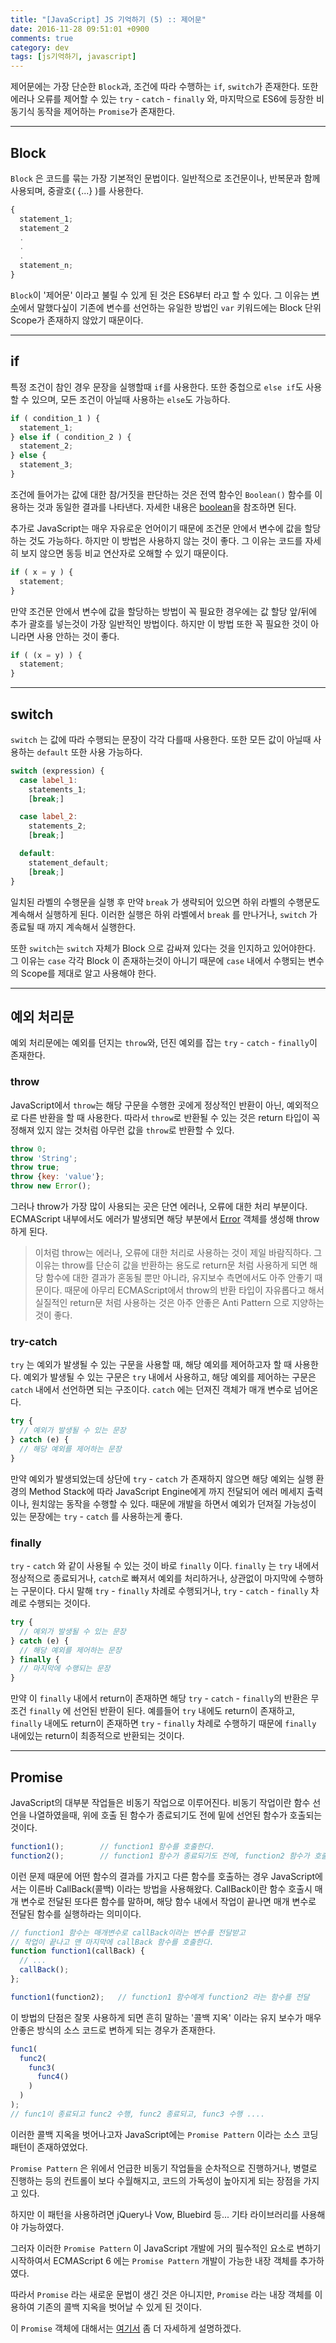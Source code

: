 ```yaml
---
title: "[JavaScript] JS 기억하기 (5) :: 제어문"
date: 2016-11-28 09:51:01 +0900
comments: true
category: dev
tags: [js기억하기, javascript]
---
```


제어문에는 가장 단순한 `Block`과,
조건에 따라 수행하는 `if`, `switch`가 존재한다.
또한 에러나 오류를 제어할 수 있는 `try` - `catch` - `finally` 와,
마지막으로 ES6에 등장한 비동기식 동작을 제어하는 `Promise`가 존재한다.

---

## Block
`Block` 은 코드를 묶는 가장 기본적인 문법이다.
일반적으로 조건문이나, 반복문과 함께 사용되며, 중괄호( {...} )를 사용한다.

```js
{
  statement_1;
  statement_2
  .
  .
  .
  statement_n;
}
```

`Block`이 '제어문' 이라고 불릴 수 있게 된 것은 ES6부터 라고 할 수 있다.
그 이유는 [변수](./03-variable.ko-KR.md)에서 말했다싶이
기존에 변수를 선언하는 유일한 방법인 `var` 키워드에는 Block 단위 Scope가 존재하지 않았기 때문이다.

---

## if
특정 조건이 참인 경우 문장을 실행할때 `if`를 사용한다.
또한 중첩으로 `else if`도 사용할 수 있으며, 모든 조건이 아닐때 사용하는 `else`도 가능하다.

```js
if ( condition_1 ) {
  statement_1;
} else if ( condition_2 ) {
  statement_2;
} else {
  statement_3;
}
```

조건에 들어가는 값에 대한 참/거짓을 판단하는 것은 전역 함수인 `Boolean()` 함수를 이용하는 것과 동일한 결과를 나타낸다.
자세한 내용은 [boolean](/dev/5)을 참조하면 된다.

추가로 JavaScript는 매우 자유로운 언어이기 때문에 조건문 안에서 변수에 값을 할당하는 것도 가능하다.
하지만 이 방법은 사용하지 않는 것이 좋다.
그 이유는 코드를 자세히 보지 않으면 동등 비교 연산자로 오해할 수 있기 때문이다.

```js
if ( x = y ) {
  statement;
}
```

만약 조건문 안에서 변수에 값을 할당하는 방법이 꼭 필요한 경우에는
값 할당 앞/뒤에 추가 괄호를 넣는것이 가장 일반적인 방법이다.
하지만 이 방법 또한 꼭 필요한 것이 아니라면 사용 안하는 것이 좋다.

```js
if ( (x = y) ) {
  statement;
}
```

---

## switch
`switch` 는 값에 따라 수행되는 문장이 각각 다를때 사용한다.
또한 모든 값이 아닐때 사용하는 `default` 또한 사용 가능하다.

```js
switch (expression) {
  case label_1:
    statements_1;
    [break;]

  case label_2:
    statements_2;
    [break;]

  default:
    statement_default;
    [break;]
}
```

일치된 라벨의 수행문을 실행 후 만약 `break` 가 생략되어 있으면 하위 라벨의 수행문도 계속해서 실행하게 된다.
이러한 실행은 하위 라벨에서 `break` 를 만나거나, `switch` 가 종료될 때 까지 계속해서 실행한다.

또한 `switch`는 `switch` 자체가 Block 으로 감싸져 있다는 것을 인지하고 있어야한다.
그 이유는 `case` 각각 Block 이 존재하는것이 아니기 때문에
`case` 내에서 수행되는 변수의 Scope를 제대로 알고 사용해야 한다.

---

## 예외 처리문
예외 처리문에는 예외를 던지는 `throw`와,
던진 예외를 잡는 `try` - `catch` - `finally`이 존재한다.

### throw
JavaScript에서 `throw`는 해당 구문을 수행한 곳에게
정상적인 반환이 아닌, 예외적으로 다른 반환을 할 때 사용한다.
따라서 `throw`로 반환될 수 있는 것은 return 타입이 꼭 정해져 있지 않는 것처럼
아무런 값을 `throw`로 반환할 수 있다.

```js
throw 0;
throw 'String';
throw true;
throw {key: 'value'};
throw new Error();
```

그러나 throw가 가장 많이 사용되는 곳은 단연 에러나, 오류에 대한 처리 부분이다.
ECMAScript 내부에서도 에러가 발생되면 해당 부분에서 [Error](/dev/6) 객체를 생성해 throw하게 된다.

> 이처럼 throw는 에러나, 오류에 대한 처리로 사용하는 것이 제일 바람직하다.
그 이유는 throw를 단순히 값을 반환하는 용도로 return문 처럼 사용하게 되면
해당 함수에 대한 결과가 혼동될 뿐만 아니라, 유지보수 측면에서도 아주 안좋기 때문이다.
때문에 아무리 ECMAScript에서 throw의 반환 타입이 자유롭다고 해서 실질적인 return문 처럼 사용하는 것은
아주 안좋은 Anti Pattern 으로 지양하는 것이 좋다.

### try-catch
`try` 는 예외가 발생될 수 있는 구문을 사용할 때, 해당 예외를 제어하고자 할 때 사용한다.
예외가 발생될 수 있는 구문은 `try` 내에서 사용하고,
해당 예외를 제어하는 구문은 `catch` 내에서 선언하면 되는 구조이다.
`catch` 에는 던져진 객체가 매개 변수로 넘어온다.

```js
try {
  // 예외가 발생될 수 있는 문장
} catch (e) {
  // 해당 예외를 제어하는 문장
}
```

만약 예외가 발생되었는데 상단에 `try` - `catch` 가 존재하지 않으면
해당 예외는 실행 환경의 Method Stack에 따라 JavaScript Engine에게 까지 전달되어
에러 메세지 출력이나, 원치않는 동작을 수행할 수 있다.
때문에 개발을 하면서 예외가 던져질 가능성이 있는 문장에는 `try` - `catch` 를 사용하는게 좋다.

### finally
`try` - `catch` 와 같이 사용될 수 있는 것이 바로 `finally` 이다.
`finally` 는 `try` 내에서 정상적으로 종료되거나, `catch`로 빠져서 예외를 처리하거나,
상관없이 마지막에 수행하는 구문이다.
다시 말해 `try` - `finally` 차례로 수행되거나, `try` - `catch` - `finally` 차례로 수행되는 것이다.

```js
try {
  // 예외가 발생될 수 있는 문장
} catch (e) {
  // 해당 예외를 제어하는 문장
} finally {
  // 마지막에 수행되는 문장
}
```

만약 이 `finally` 내에서 return이 존재하면 해당 `try` - `catch` - `finally`의 반환은 무조건 `finally` 에 선언된 반환이 된다.
예를들어 `try` 내에도 return이 존재하고, `finally` 내에도 return이 존재하면
`try` - `finally` 차례로 수행하기 때문에 `finally` 내에있는 return이 최종적으로 반환되는 것이다.

---

## <span class="img-es6"></span> Promise
JavaScript의 대부분 작업들은 비동기 작업으로 이루어진다.
비동기 작업이란 함수 선언을 나열하였을때, 위에 호출 된 함수가 종료되기도 전에 밑에 선언된 함수가 호출되는 것이다.

```js
function1();		// function1 함수를 호출한다.
function2();		// function1 함수가 종료되기도 전에, function2 함수가 호출된다.
```

이런 문제 때문에 어떤 함수의 결과를 가지고 다른 함수를 호출하는 경우
JavaScript에서는 이른바 CallBack(콜백) 이라는 방법을 사용해왔다.
CallBack이란 함수 호출시 매개 변수로 전달된 또다른 함수를 말하며,
해당 함수 내에서 작업이 끝나면 매개 변수로 전달된 함수를 실행하라는 의미이다.

```js
// function1 함수는 매개변수로 callBack이라는 변수를 전달받고
// 작업이 끝나고 맨 마지막에 callBack 함수를 호출한다.
function function1(callBack) {
  // ...
  callBack();
};

function1(function2);	// function1 함수에게 function2 라는 함수를 전달
```

이 방법의 단점은 잘못 사용하게 되면 흔히 말하는 '콜백 지옥' 이라는
유지 보수가 매우 안좋은 방식의 소스 코드로 변하게 되는 경우가 존재한다.

```js
func1(
  func2(
    func3(
      func4()
    )
  )
);
// func1이 종료되고 func2 수행, func2 종료되고, func3 수행 ....
```

이러한 콜백 지옥을 벗어나고자 JavaScript에는 `Promise Pattern` 이라는 소스 코딩 패턴이 존재하였었다.

`Promise Pattern` 은 위에서 언급한 비동기 작업들을 순차적으로 진행하거나,
병렬로 진행하는 등의 컨트롤이 보다 수월해지고, 코드의 가독성이 높아지게 되는 장점을 가지고 있다.

하지만 이 패턴을 사용하려면 jQuery나 Vow, Bluebird 등... 기타 라이브러리를 사용해야 가능하였다.

그러자 이러한 `Promise Pattern` 이 JavaScript 개발에 거의 필수적인 요소로 변하기 시작하여서
ECMAScript 6 에는 `Promise Pattern` 개발이 가능한 내장 객체를 추가하였다.

따라서 `Promise` 라는 새로운 문법이 생긴 것은 아니지만,
`Promise` 라는 내장 객체를 이용하여 기존의 콜백 지옥을 벗어날 수 있게 된 것이다.

이 `Promise` 객체에 대해서는 [여기서](/dev/7) 좀 더 자세하게 설명하겠다.
